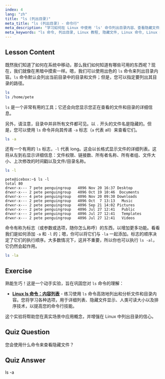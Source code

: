 ```yaml
---
index: 4
lang: "zh"
title: "ls (列出目录)"
meta_title: "ls (列出目录) - 命令行"
meta_description: "学习如何在 Linux 中使用 'ls' 命令列出目录内容、查看隐藏文件并理解文件详细信息。提高您的 Linux 命令行技能！"
meta_keywords: "ls 命令, 列出目录, Linux 教程, 隐藏文件, Linux 命令, Linux 初学者, Linux 指南"
---
```


## Lesson Content

既然我们知道了如何在系统中移动，那么我们如何知道有哪些可用的东西呢？现在，我们就像在黑暗中摸索一样。嗯，我们可以使用出色的 `ls` 命令来列出目录内容。`ls` 命令默认会列出当前目录中的目录和文件；但是，您可以指定要列出其目录的路径。

```bash
ls
ls /home/pete
```

`ls` 是一个非常有用的工具；它还会向您显示您正在查看的文件和目录的详细信息。

另外，请注意，目录中并非所有文件都可见。以 `.` 开头的文件名是隐藏的。但是，您可以使用 `ls` 命令并向其传递 `-a` 标志（`a` 代表 all）来查看它们。

```bash
ls -a
```

还有一个有用的 `ls` 标志，`-l` 代表 long。这会以长格式显示文件的详细列表。这将从左到右显示详细信息：文件权限、链接数、所有者名称、所有者组、文件大小、上次修改的时间戳以及文件/目录名称。

```bash
ls -l
```

```plaintext
pete@icebox:~$ ls -l
total 80
drwxr-x--- 7 pete penguingroup   4096 Nov 20 16:37 Desktop
drwxr-x--- 2 pete penguingroup   4096 Oct 19 10:46  Documents
drwxr-x--- 4 pete penguingroup   4096 Nov 20 09:30 Downloads
drwxr-x--- 2 pete penguingroup   4096 Oct  7 13:13   Music
drwxr-x--- 2 pete penguingroup   4096 Sep 21 14:02 Pictures
drwxr-x--- 2 pete penguingroup   4096 Jul 27 12:41   Public
drwxr-x--- 2 pete penguingroup   4096 Jul 27 12:41   Templates
drwxr-x--- 2 pete penguingroup   4096 Jul 27 12:41   Videos
```

命令有称为标志（或参数或选项，随你怎么称呼）的东西，以增加更多功能。看看我们是如何添加 `-a` 和 `-l` 的；嗯，你可以将它们与 `-la` 一起添加。标志的顺序决定了它们的执行顺序。大多数情况下，这并不重要，所以你也可以执行 `ls -al`，它仍然会起作用。

```bash
ls -la
```

## Exercise

熟能生巧！这是一个动手实验，旨在巩固您对 `ls` 命令的理解：

- **[Linux ls 命令：内容列表](https://labex.io/zh/labs/linux-linux-ls-command-content-listing-219205)** - 练习使用 `ls` 命令高效地列出和分析文件和目录内容。您将学习各种选项，用于详细列表、隐藏文件显示、人类可读大小以及排序技术，以提高您的命令行技能。

这个实验将帮助您在真实场景中应用概念，并增强在 Linux 中列出目录的信心。

## Quiz Question

您会使用什么命令来查看隐藏文件？

## Quiz Answer

ls -a